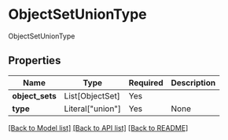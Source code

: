 # ObjectSetUnionType

ObjectSetUnionType

## Properties
| Name | Type | Required | Description |
| ------------ | ------------- | ------------- | ------------- |
**object_sets** | List[ObjectSet] | Yes |  |
**type** | Literal["union"] | Yes | None |


[[Back to Model list]](../../README.md#documentation-for-models) [[Back to API list]](../../README.md#documentation-for-api-endpoints) [[Back to README]](../../README.md)
